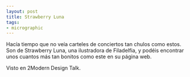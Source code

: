 ```yaml
---
layout: post
title: Strawberry Luna
tags:
- micrographic
---
```

Hacía tiempo que no veía carteles de conciertos tan chulos como estos. Son de Strawberry Luna, una ilustradora de Filadelfia, y podéis encontrar unos cuantos más tan bonitos como este en su página web.

Visto en 2Modern Design Talk.
